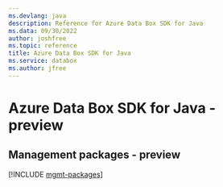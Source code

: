 ```yaml
---
ms.devlang: java
description: Reference for Azure Data Box SDK for Java
ms.data: 09/30/2022
author: joshfree
ms.topic: reference
title: Azure Data Box SDK for Java
ms.service: databox
ms.author: jfree
---
```

# Azure Data Box SDK for Java - preview

## Management packages - preview
[!INCLUDE [mgmt-packages](data-box-mgmt-index.md)]